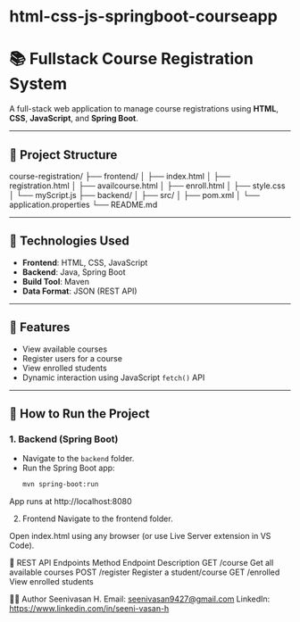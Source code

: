 # html-css-js-springboot-courseapp
# 📚 Fullstack Course Registration System

A full-stack web application to manage course registrations using **HTML**, **CSS**, **JavaScript**, and **Spring Boot**.

---

## 📁 Project Structure
course-registration/
├── frontend/
│ ├── index.html
│ ├── registration.html
│ ├── availcourse.html
│ ├── enroll.html
│ ├── style.css
│ └── myScript.js
├── backend/
│ ├── src/
│ ├── pom.xml
│ └── application.properties
└── README.md

---

## 🚀 Technologies Used

- **Frontend**: HTML, CSS, JavaScript  
- **Backend**: Java, Spring Boot  
- **Build Tool**: Maven  
- **Data Format**: JSON (REST API)  

---

## 🔧 Features

- View available courses  
- Register users for a course  
- View enrolled students  
- Dynamic interaction using JavaScript `fetch()` API  

---

## 🔨 How to Run the Project

### 1. Backend (Spring Boot)  
- Navigate to the `backend` folder.  
- Run the Spring Boot app:  
  ```bash  
  mvn spring-boot:run  
App runs at http://localhost:8080

2. Frontend
Navigate to the frontend folder.

Open index.html using any browser (or use Live Server extension in VS Code).

📡 REST API Endpoints
Method	Endpoint	Description
GET	/course	Get all available courses
POST	/register	Register a student/course
GET	/enrolled	View enrolled students

🙋‍♂️ Author
Seenivasan H.
Email: seenivasan9427@gmail.com
LinkedIn: https://www.linkedin.com/in/seeni-vasan-h
